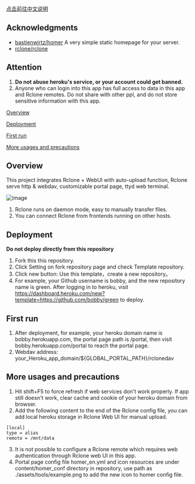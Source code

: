 [点击前往中文说明](https://github.com/wy580477/qBit-to-Rclone-on-Heroku/blob/main/README_chs.md)

## Acknowledgments

- [bastienwirtz/homer](https://github.com/bastienwirtz/homer)  A very simple static homepage for your server.
- [rclone/rclone](https://github.com/rclone/rclone)

## Attention

 1. **Do not abuse heroku's service, or your account could get banned.**
 2. Anyone who can login into this app has full access to data in this app and Rclone remotes. Do not share with other ppl, and do not store sensitive information with this app.

[Overview](#Overview)

[Deployment](#Deployment)

[First run](#first)  

[More usages and precautions](#more)  

## <a id="Overview"></a>Overview

This project integrates Rclone + WebUI with auto-upload function, Rclone serve http & webdav, customizable portal page, ttyd web terminal.

![image](https://user-images.githubusercontent.com/98247050/168762485-ef0e5a96-3267-40f5-a3d8-f1d3a9f056e1.png)

 1. Rclone runs on daemon mode, easy to manually transfer files.
 2. You can connect Rclone from frontends running on other hosts.

## <a id="Deployment"></a>Deployment

 **Do not deploy directly from this repository**  

 1. Fork this this repository.
 2. Click Setting on fork repository page and check Template repository.
 3. Click new button: Use this template，create a new repository。
 4. For example, your Github username is bobby, and the new repository name is green. After logging in to heroku, visit <https://dashboard.heroku.com/new?template=https://github.com/bobby/green> to deploy.

## <a id="first"></a>First run

 1. After deployment, for example, your heroku domain name is bobby.herokuapp.com, the portal page path is /portal, then visit bobby.herokuapp.com/portal to reach the portal page.
 2. Webdav address: your_Heroku_app_domain/${GLOBAL_PORTAL_PATH}/rclonedav

## <a id="more"></a>More usages and precautions

 1. Hit shift+F5 to force refresh if web services don't work properly. If app still doesn't work, clear cache and cookie of your heroku domain from browser.
 2. Add the following content to the end of the Rclone config file, you can add local heroku storage in Rclone Web UI for manual upload.

```
[local]
type = alias
remote = /mnt/data
```

 3. It is not possible to configure a Rclone remote which requires web authentication through Rclone web UI in this app.
 4. Portal page config file homer_en.yml and icon resources are under content/homer_conf directory in repository, use path as ./assets/tools/example.png to add the new icon to homer config file.
